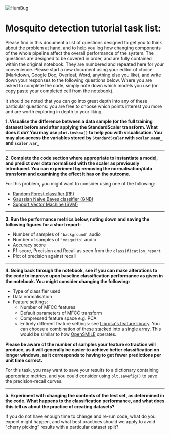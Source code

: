 ![HumBug](https://raw.githubusercontent.com/ikiskin/UNIQ-deepmind/master/data/pics/humbug-logo.png)
# Mosquito detection tutorial task list:

Please find in this document a list of questions designed to get you to think about the problem at hand, and to help you log how changing components of the whole pipeline affect the overall performance of the system. The questions are designed to be covered in order, and are fully contained within the original notebook. They are numbered and repeated here for your convenience. Please start a new document using your editor of choice (Markdown, Google Doc, Overleaf, Word, anything else you like), and write down your responses to the following questions below. Where you are asked to complete the code, simply note down which models you use (or copy paste your completed cell from the notebook). 

It should be noted that you can go into great depth into any of these particular questions: you are free to choose which points interest you more and are worth exploring in depth to your liking.


**1. Visualise the difference between a data sample (or the full training dataset) before and after applying the StandardScaler transform. What does it do? You may use `plot.imshow()` to help you with visualisation. You may also access the variables stored by `StandardScaler` with `scaler.mean_` and `scaler.var_`**


---


**2. Complete the code section where appropriate to instantiate a model, and predict over data normalised with the scaler as previously introduced. You can experiment by removing the normalisation/data transform and examining the effect it has on the outcome.**

For this problem, you might want to consider using one of the following:
* [Random Forest classifier (RF)](https://scikit-learn.org/stable/modules/generated/sklearn.ensemble.RandomForestClassifier.html)
* [Gaussian Naive Bayes classifier (GNB)](https://scikit-learn.org/stable/modules/generated/sklearn.naive_bayes.GaussianNB.html)
* [Support Vector Machine (SVM)](https://scikit-learn.org/stable/modules/svm.html)

---

**3. Run the performance metrics below, noting down and saving the following figures for a short report:**
* Number of samples of `'background'` audio
* Number of samples of `'mosquito'` audio
* Accuracy score
* F1-score, Precision and Recall as seen from the `classification_report`
* Plot of precision against recall

--- 
**4. Going back through the notebook, see if you can make alterations to the code to improve upon baseline classification performance as given in the notebook. You might consider changing the following:**
* Type of classifier used
* Data normalisation
* Feature settings:
  * Number of MFCC features
  * Default parameters of MFCC transform
  * Compressed feature space e.g. PCA
  * Entirely different feature settings: see [Librosa's feature library](https://librosa.org/doc/main/feature.html). You can choose a combination of these stacked into a single array. This would be similar to how [OpenSMILE](https://audeering.github.io/opensmile/about.html) operates.

**Please be aware of the number of samples your feature extraction will produce, as it will generally be easier to achieve better classification on longer windows, as it corresponds to having to get fewer predictions per unit time correct.**

For this task, you may want to save your results to a dictionary containing appropriate metrics, and you could consider using `plt.savefig()` to save the precision-recall curves.

---
**5. Experiment with changing the contents of the test set, as determined in the code. What happens to the classification performance, and what does this tell us about the practice of creating datasets?**

If you do not have enough time to change and re-run code, what do you expect might happen, and what best practices should we apply to avoid "cherry picking" results with a particular dataset split?
